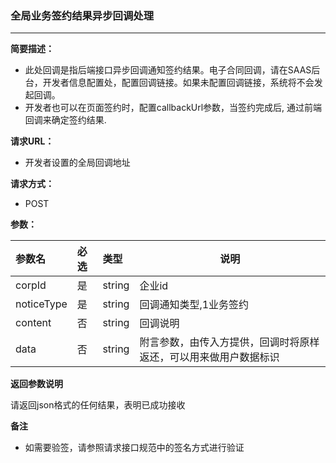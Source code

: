 ### 全局业务签约结果异步回调处理

---

**简要描述：**

* 此处回调是指后端接口异步回调通知签约结果。电子合同回调，请在SAAS后台，开发者信息配置处，配置回调链接。如果未配置回调链接，系统将不会发起回调。
* 开发者也可以在页面签约时，配置callbackUrl参数，当签约完成后, 通过前端回调来确定签约结果.

**请求URL：**

* 开发者设置的全局回调地址

**请求方式：**

* POST 

**参数：**

| 参数名 | 必选 | 类型 | 说明 |
| :--- | :--- | :--- | --- |
| corpId | 是 | string | 企业id |
| noticeType | 是 | string | 回调通知类型,1业务签约 |
| content | 否 | string | 回调说明 |
| data | 否 | string | 附言参数，由传入方提供，回调时将原样返还，可以用来做用户数据标识 |

**返回参数说明**

请返回json格式的任何结果，表明已成功接收

**备注**

* 如需要验签，请参照请求接口规范中的签名方式进行验证



